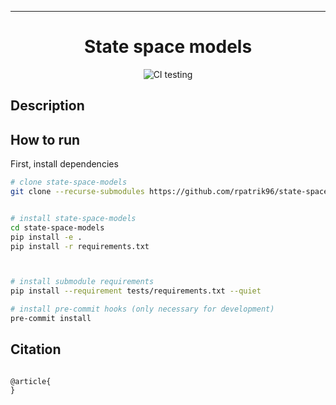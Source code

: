 ---

<div align="center">    
 
# State space models

<!--  
[//]: # ([![Paper]&#40;http://img.shields.io/badge/paper-arxiv.2206.02416-B31B1B.svg&#41;]&#40;https://arxiv.org/abs/2206.02416&#41;)

[//]: # ([![Conference]&#40;http://img.shields.io/badge/NeurIPS-2019-4b44ce.svg&#41;]&#40;https://papers.nips.cc/book/advances-in-neural-information-processing-systems-31-2018&#41;)

[//]: # ([![Conference]&#40;http://img.shields.io/badge/ICLR-2019-4b44ce.svg&#41;]&#40;https://papers.nips.cc/book/advances-in-neural-information-processing-systems-31-2018&#41;)

[//]: # ([![Conference]&#40;http://img.shields.io/badge/AnyConference-year-4b44ce.svg&#41;]&#40;https://papers.nips.cc/book/advances-in-neural-information-processing-systems-31-2018&#41;  )

[![Paper](http://img.shields.io/badge/arxiv-stat.ML:2206.02416-B31B1B.svg)](https://arxiv.org/abs/2206.02416)
-->  

![CI testing](https://github.com/rpatrik96/state-space-models/workflows/CI%20testing/badge.svg?branch=master&event=push)

<!-- 
[![DOI](https://zenodo.org/badge/431811003.svg)](https://zenodo.org/badge/latestdoi/431811003)
-->  

<!--  
Conference   
-->   
</div>
 
## Description   


## How to run   
First, install dependencies   
```bash
# clone state-space-models   
git clone --recurse-submodules https://github.com/rpatrik96/state-space-models


# install state-space-models   
cd state-space-models
pip install -e .   
pip install -r requirements.txt



# install submodule requirements
pip install --requirement tests/requirements.txt --quiet

# install pre-commit hooks (only necessary for development)
pre-commit install
 ```   



## Citation   

```

@article{
}

```   
